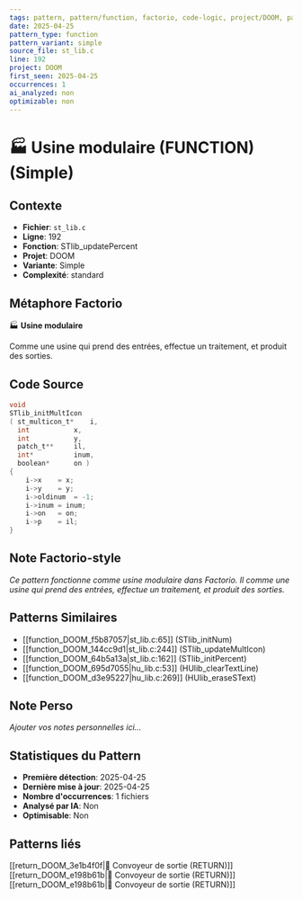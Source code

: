 ```yaml
---
tags: pattern, pattern/function, factorio, code-logic, project/DOOM, pattern/variant/simple
date: 2025-04-25
pattern_type: function
pattern_variant: simple
source_file: st_lib.c
line: 192
project: DOOM
first_seen: 2025-04-25
occurrences: 1
ai_analyzed: non
optimizable: non
---
```


# 🏭 Usine modulaire (FUNCTION) (Simple)

## Contexte
- **Fichier**: `st_lib.c`
- **Ligne**: 192
- **Fonction**: STlib_updatePercent
- **Projet**: DOOM
- **Variante**: Simple
- **Complexité**: standard

## Métaphore Factorio
🏭 **Usine modulaire**

Comme une usine qui prend des entrées, effectue un traitement, et produit des sorties.

## Code Source
```c
void
STlib_initMultIcon
( st_multicon_t*	i,
  int			x,
  int			y,
  patch_t**		il,
  int*			inum,
  boolean*		on )
{
    i->x	= x;
    i->y	= y;
    i->oldinum 	= -1;
    i->inum	= inum;
    i->on	= on;
    i->p	= il;
}
```

## Note Factorio-style
*Ce pattern fonctionne comme usine modulaire dans Factorio. Il comme une usine qui prend des entrées, effectue un traitement, et produit des sorties.*

## Patterns Similaires
- [[function_DOOM_f5b87057|st_lib.c:65]] (STlib_initNum)
- [[function_DOOM_144cc9d1|st_lib.c:244]] (STlib_updateMultIcon)
- [[function_DOOM_64b5a13a|st_lib.c:162]] (STlib_initPercent)
- [[function_DOOM_695d7055|hu_lib.c:53]] (HUlib_clearTextLine)
- [[function_DOOM_d3e95227|hu_lib.c:269]] (HUlib_eraseSText)

## Note Perso
*Ajouter vos notes personnelles ici...*

## Statistiques du Pattern
- **Première détection**: 2025-04-25
- **Dernière mise à jour**: 2025-04-25
- **Nombre d'occurrences**: 1 fichiers
- **Analysé par IA**: Non
- **Optimisable**: Non

## Patterns liés
[[return_DOOM_3e1b4f0f|🚚 Convoyeur de sortie (RETURN)]]
[[return_DOOM_e198b61b|🚚 Convoyeur de sortie (RETURN)]]
[[return_DOOM_e198b61b|🚚 Convoyeur de sortie (RETURN)]]
